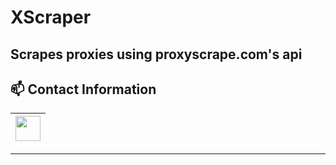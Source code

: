 # XScraper
Scrapes proxies using proxyscrape.com's api
-----

## 📫 Contact Information
<a href="https://discord.gg/G3AJbSgGDh"><img src="https://cdn0.iconfinder.com/data/icons/free-social-media-set/24/discord-512.png" width="40"></a>|
|--|

-----
